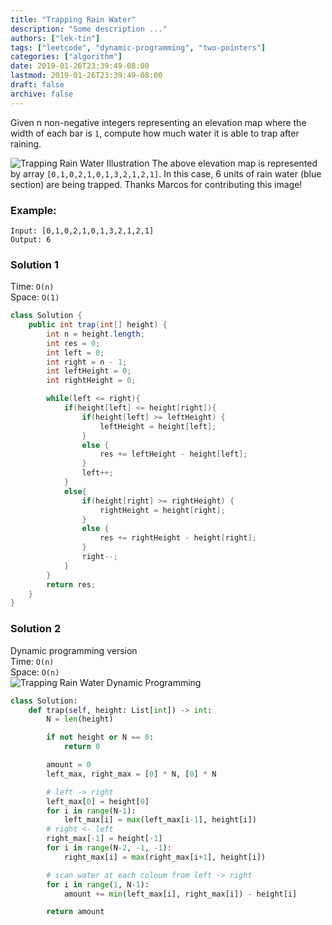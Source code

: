 ```yaml
---
title: "Trapping Rain Water"
description: "Some description ..."
authors: ["lek-tin"]
tags: ["leetcode", "dynamic-programming", "two-pointers"]
categories: ["algorithm"]
date: 2019-01-26T23:39:49-08:00
lastmod: 2019-01-26T23:39:49-08:00
draft: false
archive: false
---
```

Given n non-negative integers representing an elevation map where the width of each bar is `1`, compute how much water it is able to trap after raining.

![Trapping Rain Water Illustration](/img/post/trapping-rain-water-illustration.png)
The above elevation map is represented by array `[0,1,0,2,1,0,1,3,2,1,2,1]`. In this case, 6 units of rain water (blue section) are being trapped. Thanks Marcos for contributing this image!

### Example:
```
Input: [0,1,0,2,1,0,1,3,2,1,2,1]
Output: 6
```

### Solution 1

Time: `O(n)`  
Space: `O(1)`  
```java
class Solution {
    public int trap(int[] height) {
        int n = height.length;
        int res = 0;
        int left = 0;
        int right = n - 1;
        int leftHeight = 0;
        int rightHeight = 0;

        while(left <= right){
            if(height[left] <= height[right]){
                if(height[left] >= leftHeight) {
                    leftHeight = height[left];
                }
                else {
                    res += leftHeight - height[left];
                }
                left++;
            }
            else{
                if(height[right] >= rightHeight) {
                    rightHeight = height[right];
                }
                else {
                    res += rightHeight - height[right];
                }
                right--;
            }
        }
        return res;
    }
}
```

### Solution 2

Dynamic programming version  
Time: `O(n)`  
Space: `O(n)`  
![Trapping Rain Water Dynamic Programming](/img/post/trapping-rain-water-dynamic-programming.png)
```python
class Solution:
    def trap(self, height: List[int]) -> int:
        N = len(height)

        if not height or N == 0:
            return 0

        amount = 0
        left_max, right_max = [0] * N, [0] * N

        # left -> right
        left_max[0] = height[0]
        for i in range(N-1):
            left_max[i] = max(left_max[i-1], height[i])
        # right <- left
        right_max[-1] = height[-1]
        for i in range(N-2, -1, -1):
            right_max[i] = max(right_max[i+1], height[i])

        # scan water at each coloum from left -> right
        for i in range(1, N-1):
            amount += min(left_max[i], right_max[i]) - height[i]

        return amount
```